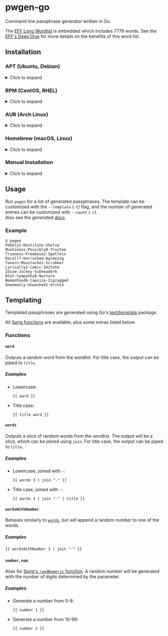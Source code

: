 # pwgen-go

Command line passphrase generator written in Go.

The [EFF Long Wordlist](https://www.eff.org/dice) is embedded which includes 7776 words. See the [EFF's Deep Dive](https://www.eff.org/deeplinks/2016/07/new-wordlists-random-passphrases) for more details on the benefits of this word list.

## Installation

### APT (Ubuntu, Debian)

<details>
  <summary>Click to expand</summary>

1. If you don't have it already, install the `ca-certificates` package
   ```shell
   sudo apt install ca-certificates
   ```

2. Add gabe565 apt repository
   ```
   echo 'deb [trusted=yes] https://apt.gabe565.com /' | sudo tee /etc/apt/sources.list.d/gabe565.list
   ```

3. Update apt repositories
   ```shell
   sudo apt update
   ```

4. Install pwgen-go
   ```shell
   sudo apt install pwgen-go
   ```
</details>

### RPM (CentOS, RHEL)

<details>
  <summary>Click to expand</summary>

1. If you don't have it already, install the `ca-certificates` package
   ```shell
   sudo dnf install ca-certificates
   ```

2. Add gabe565 rpm repository to `/etc/yum.repos.d/gabe565.repo`
   ```ini
   [gabe565]
   name=gabe565
   baseurl=https://rpm.gabe565.com
   enabled=1
   gpgcheck=0
   ```

3. Install pwgen-go
   ```shell
   sudo dnf install pwgen-go
   ```
</details>

### AUR (Arch Linux)

<details>
  <summary>Click to expand</summary>

Install [pwgen-go-bin](https://aur.archlinux.org/packages/pwgen-go-bin) with your [AUR helper](https://wiki.archlinux.org/index.php/AUR_helpers) of choice.
</details>

### Homebrew (macOS, Linux)

<details>
  <summary>Click to expand</summary>

Install pwgen-go from [gabe565/homebrew-tap](https://github.com/gabe565/homebrew-tap):
```shell
brew install gabe565/tap/pwgen-go
```
</details>

### Manual Installation

<details>
  <summary>Click to expand</summary>

Download and run the [latest release binary](https://github.com/gabe565/pwgen-go/releases/latest) for your system and architecture.
</details>

## Usage
Run `pwgen` for a list of generated passphrases. The template can be customized with the `--template` (`-t`) flag, and the number of generated entries can be customized with `--count` (`-c`).  
Also see the generated [docs](docs/pwgen.md).

### Example
```shell
$ pwgen
Pebbly1-Destitute-Shelve
Mushiness-Possibly0-Trustee
Trimness-Freebase2-Spotless
Recall7-Uncrushed-Agreeing
Tavern-Moustache1-Scrubber
Lyrically2-Comic-Imitate
Idiom-Jockey-Subheader6
Blot-Sympathy9-Nurture
Womanhood6-Capsize-Zigzagged
Unwomanly-Unwashed1-Urchin
```

## Templating

Templated passphrases are generated using Go's [text/template](https://pkg.go.dev/text/template) package.

All [Sprig functions](https://masterminds.github.io/sprig/) are available, plus some extras listed below.

### Functions

#### `word`

Outputs a random word from the wordlist. For title case, the output can be piped to `title`.

##### Examples
- Lowercase:
  ```gotemplate
  {{ word }}
  ```
- Title case:
  ```gotemplate
  {{ title word }}
  ```

#### `words`

Outputs a slice of random words from the wordlist. The output will be a slice, which can be joined using `join`. For title case, the output can be piped to `title`.

##### Examples
- Lowercase, joined with `-`:
  ```gotemplate
  {{ words 3 | join "-" }}
  ```
- Title case, joined with `-`:
  ```gotemplate
  {{ words 3 | join "-" | title }}
  ```

#### `wordsWithNumber`

Behaves similarly to [`words`](#words), but will append a random number to one of the words.

##### Examples
```gotemplate
{{ wordsWithNumber 3 | join "-" }}
```

#### `number`, `num`

Alias for [Sprig's `randNumeric` function](https://masterminds.github.io/sprig/strings.html#randalphanum-randalpha-randnumeric-and-randascii). A random number will be generated with the number of digits determined by the parameter.

##### Examples
- Generate a number from 0-9:
  ```gotemplate
  {{ number 1 }}
  ```
- Generate a number from 10-99:
  ```gotemplate
  {{ number 2 }}
  ```

